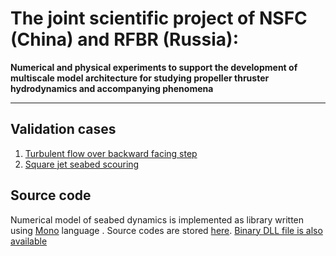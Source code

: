 The joint scientific project of NSFC (China) and RFBR (Russia):
===============================================================

**Numerical and physical experiments to support the development of multiscale model architecture for studying propeller thruster hydrodynamics and accompanying phenomena**

___

Validation cases
----------------

1. [Turbulent flow over backward facing step](https://github.com/unicfdlab/rfbr-nsfc-2021/wiki/Turbulent-flow-over-backward-facing-step)
2. [Square jet seabed scouring](https://github.com/unicfdlab/rfbr-nsfc-2021/wiki/Square-jet-seabed-scouring)


Source code
-----------
Numerical model of seabed dynamics is implemented as library written using [Mono](https://en.wikipedia.org/wiki/Mono_(software)) language . Source codes are stored [here](https://github.com/unicfdlab/rfbr-nsfc-2021/tree/main/sources/BedLoadTask).  [Binary DLL file is also available](https://github.com/unicfdlab/rfbr-nsfc-2021/blob/main/sources/BedLoadTask/bin/BedLoadTask.dll)

